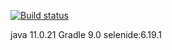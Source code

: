 [![Build status](https://ci.appveyor.com/api/projects/status/kmgffwjsku6g7j6v?svg=true)](https://ci.appveyor.com/project/1000karat/github-selenide-test)

java 11.0.21
Gradle 9.0
selenide:6.19.1